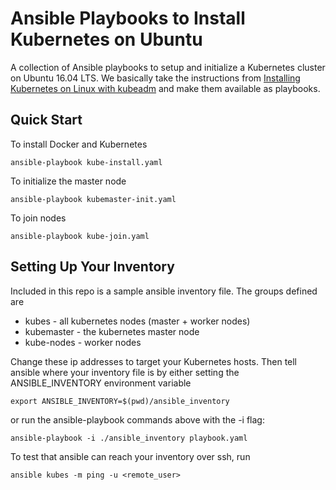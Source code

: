# Ansible Playbooks to Install Kubernetes on Ubuntu

A collection of Ansible playbooks to setup and initialize a Kubernetes cluster on Ubuntu 16.04 LTS. We basically take the instructions from [Installing Kubernetes on Linux with kubeadm](https://kubernetes.io/docs/getting-started-guides/kubeadm/) and make them available as playbooks.

## Quick Start

To install Docker and Kubernetes

```
ansible-playbook kube-install.yaml
```

To initialize the master node

```
ansible-playbook kubemaster-init.yaml
```

To join nodes

```
ansible-playbook kube-join.yaml
```

## Setting Up Your Inventory

Included in this repo is a sample ansible inventory file. The groups defined are

* kubes - all kubernetes nodes (master + worker nodes)
* kubemaster - the kubernetes master node
* kube-nodes - worker nodes

Change these ip addresses to target your Kubernetes hosts. Then tell ansible where your inventory file is by either setting the ANSIBLE_INVENTORY environment variable

```
export ANSIBLE_INVENTORY=$(pwd)/ansible_inventory
```

or run the ansible-playbook commands above with the -i flag:

```
ansible-playbook -i ./ansible_inventory playbook.yaml
```

To test that ansible can reach your inventory over ssh, run

```
ansible kubes -m ping -u <remote_user>
```
